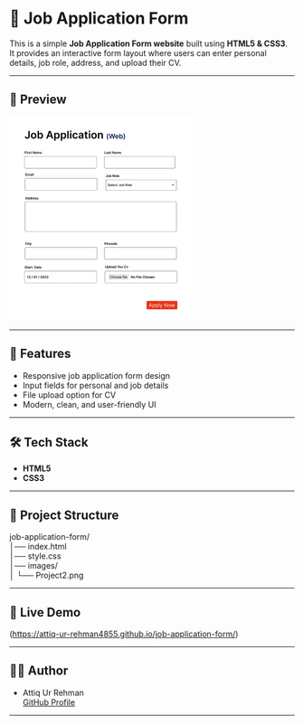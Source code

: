 # 📝 Job Application Form  

This is a simple **Job Application Form website** built using **HTML5 & CSS3**.  
It provides an interactive form layout where users can enter personal details, job role, address, and upload their CV.  

---

## 📸 Preview
![Job Form Screenshot](image/Project2.png)

---

## 🚀 Features
- Responsive job application form design  
- Input fields for personal and job details  
- File upload option for CV  
- Modern, clean, and user-friendly UI  

---

## 🛠️ Tech Stack
- **HTML5**  
- **CSS3**  

---

## 📂 Project Structure
job-application-form/  
│── index.html  
│── style.css  
│── images/  
│   └── Project2.png  

---

## 🔗 Live Demo
(https://attiq-ur-rehman4855.github.io/job-application-form/)

---

## 👨‍💻 Author
- Attiq Ur Rehman  
  [GitHub Profile](https://github.com/attiq-ur-rehman4855)

---
